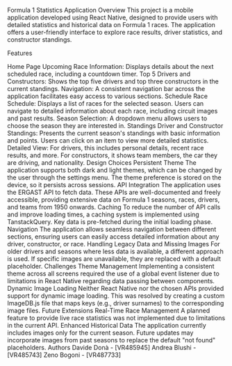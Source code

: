 Formula 1 Statistics Application
Overview
This project is a mobile application developed using React Native, designed to provide users with detailed statistics and historical data on Formula 1 races. The application offers a user-friendly interface to explore race results, driver statistics, and constructor standings.

Features

Home Page
Upcoming Race Information: Displays details about the next scheduled race, including a countdown timer.
Top 5 Drivers and Constructors: Shows the top five drivers and top three constructors in the current standings.
Navigation: A consistent navigation bar across the application facilitates easy access to various sections.
Schedule
Race Schedule: Displays a list of races for the selected season. Users can navigate to detailed information about each race, including circuit images and past results.
Season Selection: A dropdown menu allows users to choose the season they are interested in.
Standings
Driver and Constructor Standings: Presents the current season's standings with basic information and points. Users can click on an item to view more detailed statistics.
Detailed View: For drivers, this includes personal details, recent race results, and more. For constructors, it shows team members, the car they are driving, and nationality.
Design Choices
Persistent Theme
The application supports both dark and light themes, which can be changed by the user through the settings menu. The theme preference is stored on the device, so it persists across sessions.
API Integration
The application uses the ERGAST API to fetch data. These APIs are well-documented and freely accessible, providing extensive data on Formula 1 seasons, races, drivers, and teams from 1950 onwards.
Caching
To reduce the number of API calls and improve loading times, a caching system is implemented using TanstackQuery. Key data is pre-fetched during the initial loading phase.
Navigation
The application allows seamless navigation between different sections, ensuring users can easily access detailed information about any driver, constructor, or race.
Handling Legacy Data and Missing Images
For older drivers and seasons where less data is available, a different approach is used. If specific images are unavailable, they are replaced with a default placeholder.
Challenges
Theme Management
Implementing a consistent theme across all screens required the use of a global event listener due to limitations in React Native regarding data passing between components.
Dynamic Image Loading
Neither React Native nor the chosen APIs provided support for dynamic image loading. This was resolved by creating a custom ImageDB.js file that maps keys (e.g., driver surnames) to the corresponding image files.
Future Extensions
Real-Time Race Management
A planned feature to provide live race statistics was not implemented due to limitations in the current API.
Enhanced Historical Data
The application currently includes images only for the current season. Future updates may incorporate images from past seasons to replace the default "not found" placeholders.
Authors
Davide Donà - [VR485945]
Andrea Blushi - [VR485743]
Zeno Bogoni - [VR487733]
